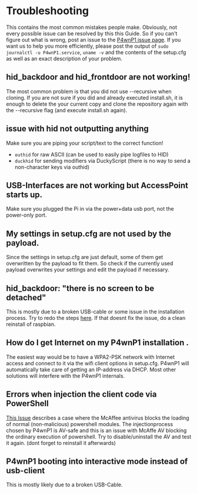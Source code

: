 # Troubleshooting
This contains the most common mistakes people make. Obviously, not every possible issue can be resolved by this this Guide. So if you can't figure out what is wrong, post an issue to the [P4wnP1 issue page](https://github.com/MaMe82/P4wnP1/issues).
If you want us to help you more efficiently, please post the output of `sudo journalctl -u P4wnP1.service`, `uname -v` and the contents of the setup.cfg as well as an exact description of your problem.
## hid_backdoor and hid_frontdoor are not working!
The most common problem is that you did not use --recursive when cloning.
If you are not sure if you did and already executed install.sh, it is enough to delete the your current copy and clone the repository again with the --recursive flag (and execute install.sh again).

## issue with hid not outputting anything
Make sure you are piping your script/text to the correct function!
* `outhid` for raw ASCII (can be used to easily pipe logfiles to HID)
* `duckhid` for sending modifiers via DuckyScript (there is no way to send a non-character keys via outhid)

## USB-Interfaces are not working but AccessPoint starts up.
Make sure you plugged the Pi in via the power+data usb port, not the power-only port.

## My settings in setup.cfg are not used by the payload.
Since the settings in setup.cfg are just default, some of them get overwritten by the payload to fit them. So check if the currently used payload overwrites your settings and edit the payload if necessary.

## hid_backdoor: "there is no screen to be detached"
This is mostly due to a broken USB-cable or some issue in the installation process.
Try to redo the steps [here](#hid_backdoor-and-hid_frontdoor-are-not-working). If that doesnt fix the issue, do a clean reinstall of raspbian.

## How do I get Internet on my P4wnP1 installation .
The easiest way would be to have a WPA2-PSK network with Internet access and connect to it via the wifi client options in setup.cfg. P4wnP1 will automatically take care of getting an IP-address via DHCP.
Most other solutions will interfere with the P4wnP1 internals.

## Errors when injection the client code via PowerShell
[This Issue](https://github.com/MaMe82/P4wnP1/issues/33) describes a case where the McAffee antivirus blocks the loading of normal (non-malicious) powershell modules. The injectionprocess chosen by P4wnP1 is AV-safe and this is an issue with McAffe AV blocking the ordinary execution of powershell. Try to disable/uninstall the AV and test it again. (dont forget to reinstall it afterwards)

## P4wnP1 booting into interactive mode instead of usb-client
This is mostly likely due to a broken USB-Cable.
